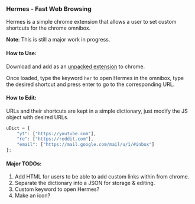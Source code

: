 ### Hermes - Fast Web Browsing
Hermes is a simple chrome extension that allows a user
to set custom shortcuts for the chrome omnibox.

**Note**: This is still a major work in progress.

#### How to Use:
Download and add as an [unpacked extension](https://developer.chrome.com/extensions/getstarted#unpacked) to chrome.

Once loaded, type the keyword `her` to open Hermes in the omnibox, type the
desired shortcut and press enter to go to the corresponding URL.

#### How to Edit:

URLs and their shortcuts are kept in a simple dictionary, just modify the JS
object with desired URLs.

```javascript
uDict = {
    "yt": ["https://youtube.com"],
    "re": ["https://reddit.com"],
    "email": ["https://mail.google.com/mail/u/1/#inbox"]
};
```
#### Major TODOs:
1. Add HTML for users to be able to add custom links within from chrome.
2. Separate the dictionary into a JSON for storage & editing.
3. Custom keyword to open Hermes?
4. Make an icon?
